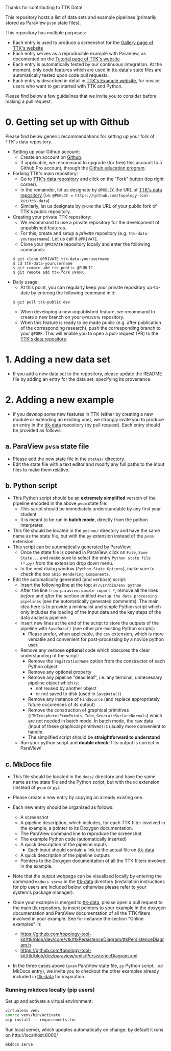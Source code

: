 Thanks for contributing to TTK Data!

This repository hosts a list of data sets and example pipelines (primarily stored as ParaView `pvsm` state files).

This repository has multiple purposes:
  - Each entry is used to produce a screenshot for the [Gallery page of TTK's website](https://topology-tool-kit.github.io/gallery.html)
  - Each entry serves as a reproducible example with ParaView, as documented on the [Tutorial page of TTK's website](https://topology-tool-kit.github.io/tutorials.html)
  - Each entry is automatically tested by our continuous integration. At the moment, only code features which are used in [ttk-data](https://github.com/topology-tool-kit/ttk-data)'s state files are automatically tested upon code pull requests.
  - Each entry is described in detail in [TTK's Example website](https://topology-tool-kit.github.io/examples), for novice users who want to get started with TTK and Python.

Please find below a few guidelines that we invite you to consider before making a pull request.

# 0. Getting set up with Github
Please find below generic recommendations for setting up your fork of TTK's data repository.
  - Setting up your Github account:
    - Create an account on [Github](https://github.com/).
    - If applicable, we recommand to upgrade (for free) this account to a Github Pro account, through the [Github education program](https://docs.github.com/en/education/explore-the-benefits-of-teaching-and-learning-with-github-education/use-github-in-your-classroom-and-research/apply-for-an-educator-or-researcher-discount).
  - Forking TTK's main repository:
    - Go to [TTK's data repository](https://github.com/topology-tool-kit/ttk-data) and click on the "Fork" button (top right corner).
    - In the remainder, let us designate by `@PUBLIC` the URL of [TTK's data repository](https://github.com/topology-tool-kit/ttk-data) (i.e. `@PUBLIC = https://github.com/topology-tool-kit/ttk-data`)
    - Similarly, let us designate by `@FORK` the URL of your public fork of TTK's public repository.
  - Creating your private TTK repository:
    - We recommand to use a private repository for the development of unpublished features.
    - For this, create and setup a *private* repository (e.g. `ttk-data-yourusername`). Let us call it `@PRIVATE`.
    - Clone your `@PRIVATE` repository locally and enter the following commands:
    ```
    $ git clone @PRIVATE ttk-data-yourusername
    $ cd ttk-data-yourusername
    $ git remote add ttk-public @PUBLIC
    $ git remote add ttk-fork @FORK
    ```
  - Daily usage:
    - At this point, you can regularly keep your private repository up-to-date by entering the following command in it:
    ```
    $ git pull ttk-public dev
    ```
    - When developing a new unpublished feature, we recommand to create a new branch on your `@PRIVATE` repository.
    - When this feature is ready to be made public (e.g. after publication of the corresponding research), push the corresponding branch to your `@FORK`. This will enable you to open a pull-request (PR) to the [TTK's data repository](https://github.com/topology-tool-kit/ttk-data).

# 1. Adding a new data set
- If you add a new data set to the repository, please update the README file by adding an entry for the data set, specifying its provenance.

# 2. Adding a new example
- If you develop some new features in TTK (either by creating a new module or extending an existing one), we strongly invite you to produce an entry in the [ttk-data](https://github.com/topology-tool-kit/ttk-data) repository (by pull request). Each entry should be provided as follows:

## a. ParaView `pvsm` state file
- Please add the new state file in the `states/` directory.
- Edit the state file with a text editor and modify any full paths to the input files to make them relative.

## b. Python script
- This Python script should be an **extremely simplified** version of the pipeline encoded in the above `pvsm` state file:
  - This script should be immediately understandable by any first year student
  - It is meant to be run in **batch mode**, directly from the python interpreter.
- This file should be located in the `python/` directory and have the same name as the state file, but with the `py` extension instead of the `pvsm` extension.
- This script can be automatically generated by ParaView:
  - Once the state file is opened in ParaView, click on `File`, `Save State...` and make sure to select the entry `Python state file (*.py)` from the extension drop down menu.
  - In the next dialog window (`Python State Options`), make sure to check the box `Skip Rendering Components`.
- Edit the automatically generated (and verbose) script:
  - Insert the following line at the top: `#!/usr/bin/env python`
  - After the line `from paraview.simple import *`, remove all the lines *before* and *after* the section entitled ```#setup the data processing pipelines``` (see the automatically generated comments). The main idea here is to provide a minimalist and simple Python script which only includes the loading of the input data and the key steps of the data analysis pipeline.
  - Insert new lines at the end of the script to store the outputs of the pipeline with `SaveData()` (see other pre-existing Python scripts):
    - Please prefer, when applicable, the `csv` extension, which is more versatile and convenient for post-processing by a novice python user.
  - Remove any verbose **optional** code which obscures the clear understanding of the script:
    - Remove the `regitrationName` option from the constructor of each Python object
    - Remove any optional property
    - Remove any pipeline "dead leaf", i.e. any terminal, unnecessary pipeline object which is:
      - not reused by another object
      - or not saved to disk (used in `SaveData()`)
    - Remove any instance of `FindSource` (and replace appropriately future occurences of its output)
    - Remove the construction of graphical primitives (`tTKIcospheresFromPoints`, `Tube`, `GenerateSurfaceNormals`) which are not needed in batch mode. In batch mode, the raw data (input of these graphical primitives) is usually more convenient to handle.
    - The simplified script should be **straightforward to understand**
  - Run your python script and **double check** if its output is correct in ParaView!

## c. MkDocs file
- This file should be located in the `docs/` directory and have the same name as the state file and the Python script, but with the `md` extension (instead of `pvsm` or `py`).
- Please create a new entry by copying an already existing one.
- Each new entry should be organized as follows:
  - A screenshot
  - A pipeline description, which includes, for each TTK filter involved in the example, a pointer to its Doxygen documentation.
  - The ParaView command line to reproduce the screenshot
  - The example Python code (automatically inserted)
  - A quick description of the pipeline inputs
    - Each input should contain a link to the actual file on [ttk-data](https://github.com/topology-tool-kit/ttk-data)
  - A quick description of the pipeline outputs
  - Pointers to the Doxygen documentation of all the TTK filters involved in the example.
- Note that the output webpage can be visualized locally by entering the command `mkdocs serve` in the [ttk-data](https://github.com/topology-tool-kit/ttk-data) directory (installation instructions for pip users are included below, otherwise please refer to your system's package manager).
- Once your example is merged to [ttk-data](https://github.com/topology-tool-kit/ttk-data), please open a pull request to the main [ttk](https://github.com/topology-tool-kit/ttk) repository, to insert pointers to your example in the doxygen documentation and ParaView documentation of all the TTK filters involved in your example. See for instance the section "Online examples" in:
  - https://github.com/topology-tool-kit/ttk/blob/dev/core/vtk/ttkPersistenceDiagram/ttkPersistenceDiagram.h
  - https://github.com/topology-tool-kit/ttk/blob/dev/paraview/xmls/PersistenceDiagram.xml

- In the three cases above (`pvsm` ParaView state file, `py` Python script, `.md` MkDocs entry), we invite you to checkout the other examples already included in [ttk-data](https://github.com/topology-tool-kit/ttk-data) for inspiration.

### Running mkdocs locally (pip users)

Set up and activate a virtual environment:
```bash
virtualenv venv
source venv/bin/activate
pip install -r requirements.txt
```

Run local server, which updates automatically on change; by default it runs on http://localhost:8000/
```bash
mkdocs serve
```
